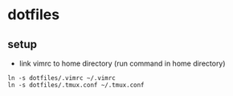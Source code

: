# dotfiles

## setup

- link vimrc to home directory (run command in home directory)
```
ln -s dotfiles/.vimrc ~/.vimrc
ln -s dotfiles/.tmux.conf ~/.tmux.conf
```
